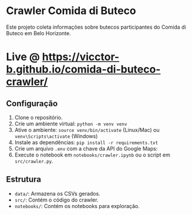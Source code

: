 # Crawler Comida di Buteco

Este projeto coleta informações sobre butecos participantes do Comida di Buteco em Belo Horizonte.

# Live @ https://vicctor-b.github.io/comida-di-buteco-crawler/

## Configuração
1. Clone o repositório.
2. Crie um ambiente virtual: `python -m venv venv`
3. Ative o ambiente: `source venv/bin/activate` (Linux/Mac) ou `venv\Scripts\activate` (Windows)
4. Instale as dependências: `pip install -r requirements.txt`
5. Crie um arquivo `.env` com a chave da API do Google Maps:
6. Execute o notebook em `notebooks/crawler.ipynb` ou o script em `src/crawler.py`.

## Estrutura
- `data/`: Armazena os CSVs gerados.
- `src/`: Contém o código do crawler.
- `notebooks/`: Contém os notebooks para exploração.
